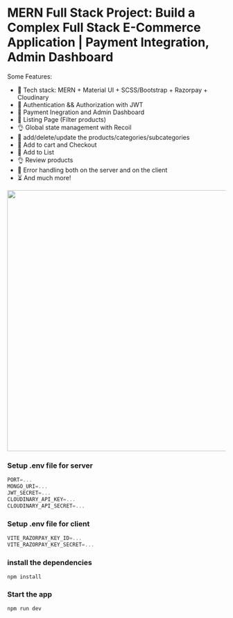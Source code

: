 
# MERN Full Stack Project: Build a Complex Full Stack E-Commerce Application | Payment Integration, Admin Dashboard

Some Features:

-   🌟 Tech stack: MERN + Material UI + SCSS/Bootstrap + Razorpay + Cloudinary
-   🎃 Authentication && Authorization with JWT
-   👾 Payment Inegration and Admin Dashboard
-   🚀 Listing Page (Filter products)
-   👌 Global state management with Recoil
-   🎃 add/delete/update the products/categories/subcategories
-   👾 Add to cart and Checkout
-   🚀 Add to List
-   👌 Review products
-   🐞 Error handling both on the server and on the client
-   ⏳ And much more!
<div align=center>

 <img src="https://github.com/user-attachments/assets/72cbb471-9ea0-4991-b3a3-51fa273dbb10" width=900 height=600>

</div>

### Setup .env file for server

```js
PORT=...
MONGO_URI=...
JWT_SECRET=...
CLOUDINARY_API_KEY=...
CLOUDINARY_API_SECRET=...
```

### Setup .env file for client

```js
VITE_RAZORPAY_KEY_ID=...
VITE_RAZORPAY_KEY_SECRET=...
```

### install the dependencies

```shell
npm install
```

### Start the app

```shell
npm run dev
```

